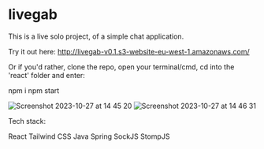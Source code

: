# livegab

This is a live solo project, of a simple chat application.

Try it out here: http://livegab-v0.1.s3-website-eu-west-1.amazonaws.com/

Or if you'd rather, clone the repo, open your terminal/cmd, cd into the 'react' folder and enter:

npm i
npm start

![Screenshot 2023-10-27 at 14 45 20](https://github.com/kcaj21/livegab/assets/127600321/b8ee3c59-942a-44bc-a8cb-3df9212b9780)
![Screenshot 2023-10-27 at 14 46 31](https://github.com/kcaj21/livegab/assets/127600321/8c1f8632-69f4-4969-8a1e-015484b46ccf)

Tech stack:

React
Tailwind CSS
Java
Spring
SockJS
StompJS
